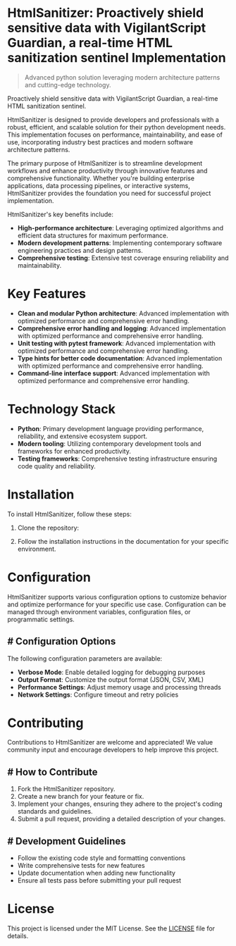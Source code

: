 <!-- fallback_HtmlSanitizer_20250810003304_59620 -->

# HtmlSanitizer: Proactively shield sensitive data with VigilantScript Guardian, a real-time HTML sanitization sentinel Implementation
> Advanced python solution leveraging modern architecture patterns and cutting-edge technology.

Proactively shield sensitive data with VigilantScript Guardian, a real-time HTML sanitization sentinel.

HtmlSanitizer is designed to provide developers and professionals with a robust, efficient, and scalable solution for their python development needs. This implementation focuses on performance, maintainability, and ease of use, incorporating industry best practices and modern software architecture patterns.

The primary purpose of HtmlSanitizer is to streamline development workflows and enhance productivity through innovative features and comprehensive functionality. Whether you're building enterprise applications, data processing pipelines, or interactive systems, HtmlSanitizer provides the foundation you need for successful project implementation.

HtmlSanitizer's key benefits include:

* **High-performance architecture**: Leveraging optimized algorithms and efficient data structures for maximum performance.
* **Modern development patterns**: Implementing contemporary software engineering practices and design patterns.
* **Comprehensive testing**: Extensive test coverage ensuring reliability and maintainability.

# Key Features

* **Clean and modular Python architecture**: Advanced implementation with optimized performance and comprehensive error handling.
* **Comprehensive error handling and logging**: Advanced implementation with optimized performance and comprehensive error handling.
* **Unit testing with pytest framework**: Advanced implementation with optimized performance and comprehensive error handling.
* **Type hints for better code documentation**: Advanced implementation with optimized performance and comprehensive error handling.
* **Command-line interface support**: Advanced implementation with optimized performance and comprehensive error handling.

# Technology Stack

* **Python**: Primary development language providing performance, reliability, and extensive ecosystem support.
* **Modern tooling**: Utilizing contemporary development tools and frameworks for enhanced productivity.
* **Testing frameworks**: Comprehensive testing infrastructure ensuring code quality and reliability.

# Installation

To install HtmlSanitizer, follow these steps:

1. Clone the repository:


2. Follow the installation instructions in the documentation for your specific environment.

# Configuration

HtmlSanitizer supports various configuration options to customize behavior and optimize performance for your specific use case. Configuration can be managed through environment variables, configuration files, or programmatic settings.

## # Configuration Options

The following configuration parameters are available:

* **Verbose Mode**: Enable detailed logging for debugging purposes
* **Output Format**: Customize the output format (JSON, CSV, XML)
* **Performance Settings**: Adjust memory usage and processing threads
* **Network Settings**: Configure timeout and retry policies

# Contributing

Contributions to HtmlSanitizer are welcome and appreciated! We value community input and encourage developers to help improve this project.

## # How to Contribute

1. Fork the HtmlSanitizer repository.
2. Create a new branch for your feature or fix.
3. Implement your changes, ensuring they adhere to the project's coding standards and guidelines.
4. Submit a pull request, providing a detailed description of your changes.

## # Development Guidelines

* Follow the existing code style and formatting conventions
* Write comprehensive tests for new features
* Update documentation when adding new functionality
* Ensure all tests pass before submitting your pull request

# License

This project is licensed under the MIT License. See the [LICENSE](https://github.com/laurindoisaac/HtmlSanitizer/blob/main/LICENSE) file for details.
